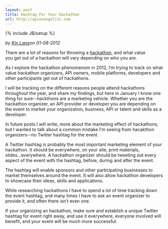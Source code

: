 ```yaml
---
layout: post
title: Hashtag For Your Hackathon
url: http://apievangelist.com
---
```

{% include JB/setup %}<p><i><span class="small">by</span> <a href="https://plus.google.com/106460238807821851374" rel="author">Kin Lane</a><span class="small">on</span> <span class="post-date">01-08-2012</span></i></p><p><a title="Twitter Hashtags" href="http://cmiroconsulting.com/2011/07/what-are-twitter-hashtags-and-how-to-use-them/"><img style="padding: 15px;" src="http://kinlane-productions.s3.amazonaws.com/api-evangelist/twitter/Twitter-Hashtag.jpg" alt="" align="right" /></a></p>
<p>There are a lot of reasons for throwing a <a title="hackathons" href="/events/">hackathon</a>, and what value you get out of a hackathon will vary depending on who you are.</p>
<p>As I explore the hackathon phenomenom in 2012, I&rsquo;m trying to track on what value hackathon organizers, API owners, mobile platforms, developers and other participants get out of hackathons.</p>
<p>I will be tracking on the different reasons people attend hackathons throughout the year, and share my findings, but here in January I know one thing for sure--hackthons are a marketing vehicle.  Whether you are the hackathon organizer, an API provider or developer you are depending on the event to market your organization, business, API or talent and skills as a developer.</p>
<p>In future posts I will write, more about the marketing effect of hackathons, but I wanted to talk about a common mistake I&rsquo;m seeing from hacakthon organizers--no Twitter hashtag for the event.</p>
<p>A Twitter hashtag is probably the most important marketing element of your hackathon.  It should be everywhere, on your site, print materials, slides...everywhere.  A hackathon organizer should be tweeting out every aspect of the event with the hashtag, before, during and after the event.</p>
<p>The hashtag will enable sponsors and other participating businesses to market themselves around the event.  It will also allow hackathon developers to showcase their ideas, skills and applications.</p>
<p>While researching hackathons I have to spend a lot of time tracking down the event hashtag, and many times I have to ask an event organizer to provide it, and often there isn&rsquo;t even one.</p>
<p>If your organizing an hackathon, make sure and establish a unique Twitter hashtag for event right away, and use it everywhere, everyone involved will benefit, and your event will be much more successful.</p>